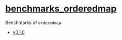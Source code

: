 # [benchmarks_orderedmap](https://github.com/sttk/benchmarks_orderedmap-go)

Benchmarks of `orderedmap`.

* [v0.1.0](./v0_1_0/benchmark.md)


